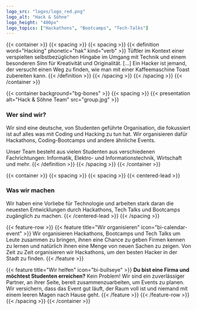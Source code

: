 ```yaml
---
logo_src: "logos/logo_red.png"
logo_alt: "Hack & Söhne"
logo_height: "400px"
logo_topics: ["Hackathons", "Bootcamps", "Tech-Talks"]
---
```


{{< container >}}
{{< spacing >}}
{{< spacing >}}
{{< definition word="Hacking" phonetic="hak" kind="verb" >}}
Tüftler im Kontext einer verspielten selbstbezüglichen Hingabe im Umgang mit Technik und einem besonderen Sinn für Kreativität und Originalität. [...] Ein Hacker ist jemand, der versucht einen Weg zu finden, wie man mit einer Kaffeemaschine Toast zubereiten kann.
{{< /definition >}}
{{< /spacing >}}
{{< /spacing >}}
{{< /container >}}


{{< container background="bg-bones" >}}
{{< spacing >}}
{{< presentation alt="Hack & Söhne Team" src="group.jpg" >}}
### Wer sind wir?

Wir sind eine deutsche, von Studenten geführte Organisation, die fokussiert ist auf alles was mit Coding und Hacking zu tun hat. Wir organisieren dafür Hackathons, Coding-Bootcamps und andere ähnliche Events.

Unser Team besteht aus vielen Studenten aus verschiedenen Fachrichtungen: Informatik, Elektro- und Informationstechnik, Wirtschaft und mehr.
{{< /definition >}}
{{< /spacing >}}
{{< /container >}}


{{< container >}}
{{< spacing >}}
{{< spacing >}}
{{< centered-lead >}}
### Was wir machen

Wir haben eine Vorliebe für Technologie und arbeiten stark daran die neuesten Entwicklungen durch Hackathons, Tech Talks und Bootcamps zugänglich zu machen.
{{< /centered-lead >}}
{{< /spacing >}}

{{< feature-row >}}
{{< feature title="Wir organisieren" icon="bi-calendar-event" >}}
Wir organisieren Hackathons, Bootcamps und Tech Talks um Leute zusammen zu bringen, ihnen eine Chance zu geben Firmen kennen zu lernen und natürlich ihnen eine Menge von neuen Sachen zu zeigen. Von Zeit zu Zeit organisieren wir Hackathons, um den besten Hacker in der Stadt zu finden.
{{< /feature >}}

{{< feature title="Wir helfen" icon="bi-bullseye" >}}
**Du bist eine Firma und möchtest Studenten erreichen?**
Kein Problem! Wir sind ein zuverlässiger Partner, an ihrer Seite, bereit zusammenzuarbeiten, um Events zu planen. Wir versichern, dass das Event gut läuft, der Raum voll ist und niemand mit einem leeren Magen nach Hause geht.
{{< /feature >}}
{{< /feature-row >}}
{{< /spacing >}}
{{< /container >}}
